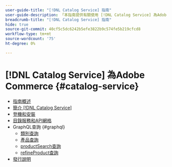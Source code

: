 ```yaml
---
user-guide-title: "[!DNL Catalog Service] 指南"
user-guide-description: 「本指南提供有關使用 [!DNL Catalog Service] 為Adobe Commerce。」
breadcrumb-title: "[!DNL Catalog Service] 指南"
hide: true
source-git-commit: 40cf5c5dc6242b5efe3822b9c574fe5b219cfcd8
workflow-type: tm+mt
source-wordcount: '75'
ht-degree: 0%

---
```


# [!DNL Catalog Service] 為Adobe Commerce {#catalog-service}

- [指南概述](guide-overview.md)
- [簡介 [!DNL Catalog Service]](overview.md)
- [登機和安裝](installation.md)
- [目錄服務和API網格](mesh.md)
- GraphQL查詢 {#graphql}
   - [類別查詢](https://developer.adobe.com/commerce/webapi/graphql/schema/catalog-service/queries/categories/)
   - [產品查詢](https://developer.adobe.com/commerce/webapi/graphql/schema/catalog-service/queries/products/)
   - [productSearch查詢](https://developer.adobe.com/commerce/webapi/graphql/schema/catalog-service/queries/product-search/)
   - [refineProduct查詢](https://developer.adobe.com/commerce/webapi/graphql/schema/catalog-service/queries/refine-product/)
- [發行說明](release-notes.md)

